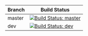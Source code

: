 | Branch | Build Status                                                                                                                          |
| ------ | ------------------------------------------------------------------------------------------------------------------------------------- |
| master | [![Build Status: master](https://travis-ci.com/beepmill/golang-study.svg?branch=master)](https://travis-ci.com/beepmill/golang-study) |
| dev    | [![Build Status: dev](https://travis-ci.com/beepmill/golang-study.svg?branch=dev)](https://travis-ci.com/beepmill/golang-study)       |